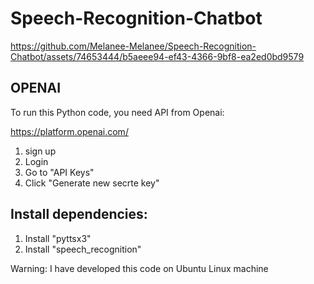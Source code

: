 # Speech-Recognition-Chatbot

https://github.com/Melanee-Melanee/Speech-Recognition-Chatbot/assets/74653444/b5aeee94-ef43-4366-9bf8-ea2ed0bd9579


## OPENAI 

To run this Python code, you need API from Openai: 

https://platform.openai.com/

1. sign up
2. Login
3. Go to "API Keys"
4. Click "Generate new secrte key"



  ## Install dependencies: 
  1. Install "pyttsx3"
  2. Install "speech_recognition"

Warning: I have developed this code on Ubuntu Linux machine 

